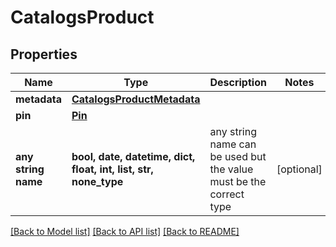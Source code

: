 # CatalogsProduct


## Properties
Name | Type | Description | Notes
------------ | ------------- | ------------- | -------------
**metadata** | [**CatalogsProductMetadata**](CatalogsProductMetadata.md) |  | 
**pin** | [**Pin**](Pin.md) |  | 
**any string name** | **bool, date, datetime, dict, float, int, list, str, none_type** | any string name can be used but the value must be the correct type | [optional]

[[Back to Model list]](../README.md#documentation-for-models) [[Back to API list]](../README.md#documentation-for-api-endpoints) [[Back to README]](../README.md)


